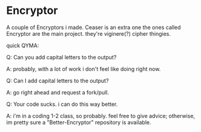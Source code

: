 # Encryptor
A couple of Encryptors i made.
Ceaser is an extra one
the ones called Encryptor are the main project. they're viginere(?) cipher thingies.

quick QYMA:

Q: Can you add capital letters to the output?

A: probably, with a lot of work i don't feel like doing right now.

Q: Can I add capital letters to the output?

A: go right ahead and request a fork/pull.

Q: Your code sucks. i can do this way better.

A: i'm in a coding 1-2 class, so probably. feel free to give advice; otherwise, im pretty sure a "Better-Encryptor" repository is available.
